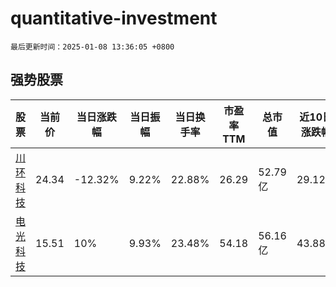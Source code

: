 # quantitative-investment

`最后更新时间：2025-01-08 13:36:05 +0800`

## 强势股票

|股票|当前价|当日涨跌幅|当日振幅|当日换手率|市盈率TTM|总市值|近10日涨跌幅|
|----|----|----|----|----|----|----|----|
|[川环科技](https://xueqiu.com/S/SZ300547)|24.34|-12.32%|9.22%|22.88%|26.29|52.79亿|29.12%|
|[电光科技](https://xueqiu.com/S/SZ002730)|15.51|10%|9.93%|23.48%|54.18|56.16亿|43.88%|
